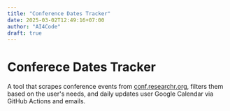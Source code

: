 ```yaml
---
title: "Conference Dates Tracker"
date: 2025-03-02T12:49:16+07:00
author: "AI4Code"
draft: true
---
```


# Conferece Dates Tracker 

A tool that scrapes conference events from [conf.researchr.org](https://conf.researchr.org), filters them based on the user's needs, and daily updates user Google Calendar via GitHub Actions and emails.